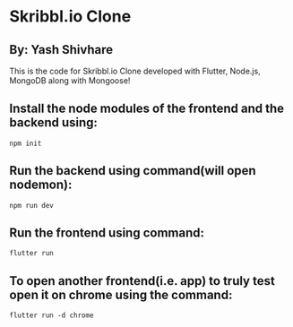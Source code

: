 # Skribbl.io Clone
## By: Yash Shivhare
This is the code for Skribbl.io Clone developed with Flutter, Node.js, MongoDB along with Mongoose!
## Install the node modules of the frontend and the backend using: 
```
npm init
```
## Run the backend using command(will open nodemon): 
```
npm run dev
```
## Run the frontend using command:
```
flutter run
```
## To open another frontend(i.e. app) to truly test open it on chrome using the command:
```
flutter run -d chrome
```
